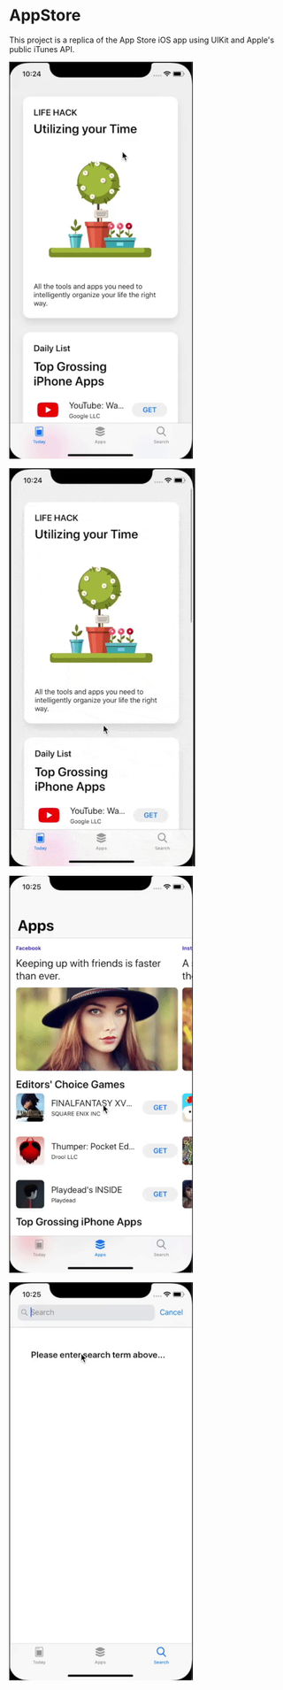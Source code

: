 # AppStore

This project is a replica of the App Store iOS app using UIKit and Apple's public iTunes API.

![Custom cell animations](demo/cell_animation.gif)

![fullscreen_controller](demo/fullscreen_controller.gif)

![apps_page_ui](demo/apps_page_ui.gif)

![search_demo](demo/search_demo.gif)
